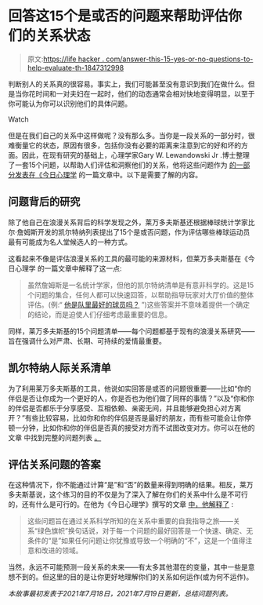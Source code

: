 # 回答这15个是或否的问题来帮助评估你们的关系状态

> 原文:[https://life hacker . com/answer-this-15-yes-or-no-questions-to-help-evaluate-th-1847312998](https://lifehacker.com/answer-these-15-yes-or-no-questions-to-help-evaluate-th-1847312998)

判断别人的关系真的很容易。事实上，我们可能甚至没有意识到我们在做什么。但是当你花时间和一对夫妇在一起时，他们的动态通常会相对快地变得明显，以至于你可能认为你可以识别他们的具体问题。

Watch

但是在我们自己的关系中这样做呢？没有那么多。当你是一段关系的一部分时，很难衡量它的状态，原因有很多，包括你没有必要的距离来注意到它的好和坏的方面。因此，在现有研究的基础上，心理学家Gary W. Lewandowski Jr .博士整理了一套15个问题，以帮助人们评估和洞察他们的关系，他将这些问题作为 [的一部分发表在《今日心理学](https://www.psychologytoday.com/us/blog/the-psychology-relationships/202107/15-questions-help-decide-if-relationship-has-future) 的一篇文章中。以下是需要了解的内容。

## 问题背后的研究

除了他自己在浪漫关系背后的科学发现之外，莱万多夫斯基还根据棒球统计学家比尔·詹姆斯开发的凯尔特纳列表提出了15个是或否问题，作为评估哪些棒球运动员最有可能成为名人堂候选人的一种方式。

这看起来不像是评估浪漫关系的工具的最可能的来源材料，但莱万多夫斯基在《今日心理学 的一篇文章中解释了这一点:

> 虽然詹姆斯是一名统计学家，但他的凯尔特纳清单是有意非科学的。这是15个问题的集合，任何人都可以快速回答，以帮助指导玩家对大厅价值的整体评估。(例:“ [他是队里最好的球员吗？](https://www.billjamesonline.com/article1238/) ”)这些答案并不意味着提供一个确定的结论，而是迫使人们仔细考虑最重要的信息。

同样，莱万多夫斯基的15个问题清单——每个问题都基于现有的浪漫关系研究——旨在强调什么对严肃、长期、可持续的爱情最重要。

## 凯尔特纳人际关系清单

为了利用莱万多夫斯基的工具，他说如实回答是或否的问题很重要——比如“你的伴侣是否让你成为一个更好的人，你是否也为他们做了同样的事情？”以及“你和你的伴侣是否都乐于分享感受、互相依赖、亲密无间，并且能够避免担心对方离开？”有些比较容易，比如你和你的伴侣是否是最好的朋友，而有些可能会让你停顿一分钟，比如你和你的伴侣是否真的接受对方而不试图改变对方。你可以在他的文章 中找到完整的问题列表 [。](https://www.psychologytoday.com/us/blog/the-psychology-relationships/202107/15-questions-help-decide-if-relationship-has-future)

## 评估关系问题的答案

在这种情况下，你不能通过计算“是”和“否”的数量来得到明确的结果。相反，莱万多夫斯基说，这个练习的目的不仅是为了深入了解在你们的关系中什么是不可行的，还有什么是可行的。在他为《今日心理学》撰写的文章 [中，他解释了](https://www.psychologytoday.com/us/blog/the-psychology-relationships/202107/15-questions-help-decide-if-relationship-has-future) :

> 这些问题旨在通过关系科学所知的在关系中重要的自我指导之旅——关系“绿色旗帜”换句话说，对于每一个问题的最好回答是一个快速、确定、无条件的“是”如果任何问题让你犹豫或导致一个明确的“不”，这是一个值得注意和改进的领域。

当然，永远不可能预测一段关系的未来——有太多其他潜在的变量，其中一些是意想不到的。但这里的目的是让你更好地理解你们的关系如何运作(或为何不运作)。

*本故事最初发表于2021年7月18日，2021年7月19日更新，总结问题列表。*